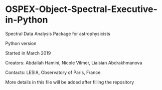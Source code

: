 # OSPEX-Object-Spectral-Executive-in-Python
Spectral Data Analysis Package for astrophysicists

Python version

Started in March 2019

Creators: Abdallah Hamini,
Nicole Vilmer,
Liaisian Abdrakhmanova


Contacts: 
LESIA, Observatory of Paris, France


More details in this file will be added after filling the repository

